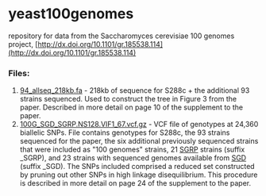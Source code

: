 # yeast100genomes
repository for data from the Saccharomyces cerevisiae 100 genomes project, [http://dx.doi.org/10.1101/gr.185538.114](http://dx.doi.org/10.1101/gr.185538.114)

### Files:
 1. [94_allseq_218kb.fa](94_allseq_218kb.fa) - 218kb of sequence for S288c + the additional 93 strains sequenced. Used to construct the tree in Figure 3 from the paper. Described in more detail on page 10 of the supplement to the paper.
 2. [100G_SGD_SGRP.NS128.VIF1_67.vcf.gz](100G_SGD_SGRP.NS128.VIF1_67.vcf.gz) - VCF file of genotypes at 24,360 biallelic SNPs. File contains genotypes for S288c, the 93 strains sequenced for the paper, the six additional previously sequenced strains that were included as "100 genomes" strains, 21 [SGRP](http://dx.doi.org/10.1038%2Fnature07743) strains (suffix _SGRP), and 23 strains with sequenced genomes available from [SGD](http://www.yeastgenome.org) (suffix _SGD). The SNPs included comprised a reduced set constructed by pruning out other SNPs in high linkage disequilibrium. This procedure is described in more detail on page 24 of the supplement to the paper.

